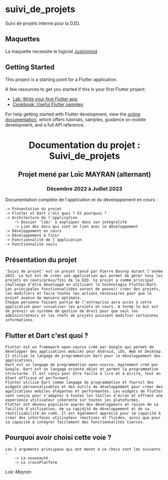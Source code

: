 # suivi_de_projets

Suivi de projets interne pour la D2D.

## Maquettes

La maquette necessite le logiciel [Justinmind](https://www.justinmind.com/)

## Getting Started

This project is a starting point for a Flutter application.

A few resources to get you started if this is your first Flutter project:

- [Lab: Write your first Flutter app](https://docs.flutter.dev/get-started/codelab)
- [Cookbook: Useful Flutter samples](https://docs.flutter.dev/cookbook)

For help getting started with Flutter development, view the
[online documentation](https://docs.flutter.dev/), which offers tutorials, samples, guidance on
mobile development, and a full API reference.

# <center>Documentation du projet : Suivi_de_projets</center>

## <center>Projet mené par Loïc MAYRAN (alternant)</center>

### <center>Décembre 2022 à Juillet 2023</center>

Documentation complète de l'application et du développement en cours : 

    -> Présentation du projet
    -> Flutter et Dart c'est quoi ? Et pourquoi ?
    -> Architecture de l'application
        -> Dossier 'lib/' à expliquer dans son intégralité
        -> Lien des docs qui sont en lien avec le développement
    -> Développement en cours 
    -> Développement à finir
    -> Fonctionnalité de l'application 
    -> Fonctionnalité voulu

## Présentation du projet

    'Suivi de projet' est un projet lancé par Pierre Bourey durant l'année 2022. Le but est de créer une application qui permet de gérer tous les projets en cours/prévu/fini de la D2D. Ce projet a comme principal challenge d'être développé en utilisant la technologie Flutter/Dart. 
    Les principales fonctionnalitées seront de pouvoir créer des projets, les modifiers et faire toutes les actions nécessaires pour que le projet avance de manière optimale.
    Chaque personne faisant partie de l'entreprise aura accès à cette application pour visualiser les projets en cours. A terme le but est de prévoir un système de gestion de droit pour que seul les administrateurs et les chefs de projets puissent modifier certainnes informations.

## Flutter et Dart c'est quoi ?

    Flutter est un framework open-source créé par Google qui permet de développer des applications mobiles pour Android, iOS, Web et Desktop. Il utilise le langage de programmation Dart pour le développement des applications.
    Dart est un langage de programmation open-source, également créé par Google. Dart est un langage orienté objet et permet la programmation structurée. Il est conçu pour être facile à lire et à écrire, tout en étant efficace et performant.
    Flutter utilise Dart comme langage de programmation et fournit des widgets personnalisables et des outils de développement pour créer des applications mobiles élégantes et performantes. Les widgets de Flutter sont conçus pour s'adapter à toutes les tailles d'écran et offrent une expérience utilisateur cohérente sur toutes les plateformes.
    Flutter est devenu populaire auprès des développeurs en raison de sa facilité d'utilisation, de sa rapidité de développement et de sa réutilisabilité de code. Il est également apprécié pour sa capacité à créer des interfaces utilisateur réactives et fluides, ainsi que pour sa capacité à intégrer facilement des fonctionnalités tierces.

## Pourquoi avoir choisi cette voie ?

    Les 2 arguments principaux qui ont menet à ce choix sont les suivants : 
        -> La nouveauté
        -> Le crossPlatform




<i>Loïc Mayran</i>